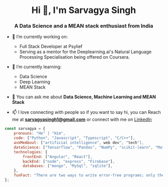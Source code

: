 <h1 align="center">Hi 👋, I'm Sarvagya Singh</h1>
<h3 align="center">A Data Science and a MEAN stack enthusiast from India</h3>

- 🔭 I’m currently working on:
  * Full Stack Developer at Psylief
  * Serving as a mentor for the Deeplearning.ai's Natural Language Processing Specialisation being offered on Coursera.

- 🌱 I’m currently learning:
  * Data Science
  * Deep Learning
  * MEAN Stack

- 💬 You can ask me about **Data Science, Machine Learning and MEAN Stack**

- 📫 I love connecting with people so if you want to say hi, you can Reach me at **sarvagyasingh1@gmail.com** or connect with me on [LinkedIn](https://www.linkedin.com/in/sarvagyasingh1/)


```javascript
const sarvagya = {
    pronouns: "He" | "Him",
    code: ["Python", "Javascript", "Typescript", "C/C++"],
    askMeAbout: ["artificial intelligence", web dev", "tech"],
    dataScience: ["Tensorflow", "Pandas", "NumPy", "scikit-learn", "MatplotLib", "open-cv"],
    technologies: {
        frontEnd: ["Angular", "React"],
        backEnd: ["node", "express", "Firebase"],
        databases: ["mongo", "MySql", "sqlite"],
    },
    funFact: "There are two ways to write error-free programs; only the third one works"
};
```

